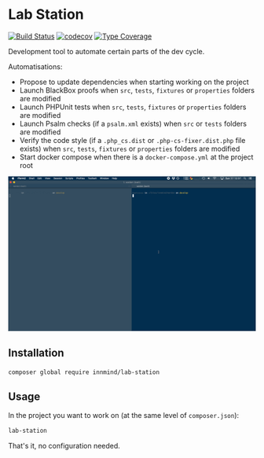 # Lab Station

[![Build Status](https://github.com/Innmind/LabStation/workflows/CI/badge.svg?branch=master)](https://github.com/Innmind/LabStation/actions?query=workflow%3ACI)
[![codecov](https://codecov.io/gh/Innmind/LabStation/branch/develop/graph/badge.svg)](https://codecov.io/gh/Innmind/LabStation)
[![Type Coverage](https://shepherd.dev/github/Innmind/LabStation/coverage.svg)](https://shepherd.dev/github/Innmind/LabStation)

Development tool to automate certain parts of the dev cycle.

Automatisations:
- Propose to update dependencies when starting working on the project
- Launch BlackBox proofs when `src`, `tests`, `fixtures` or `properties` folders are modified
- Launch PHPUnit tests when `src`, `tests`, `fixtures` or `properties` folders are modified
- Launch Psalm checks (if a `psalm.xml` exists) when `src` or `tests` folders are modified
- Verify the code style (if a `.php_cs.dist` or `.php-cs-fixer.dist.php` file exists) when `src`, `tests`, `fixtures` or `properties` folders are modified
- Start docker compose when there is a `docker-compose.yml` at the project root

![](example.gif)

## Installation

```sh
composer global require innmind/lab-station
```

## Usage

In the project you want to work on (at the same level of `composer.json`):

```sh
lab-station
```

That's it, no configuration needed.
